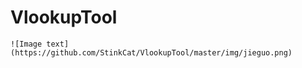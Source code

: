 # VlookupTool

    ![Image text](https://github.com/StinkCat/VlookupTool/master/img/jieguo.png)
      

